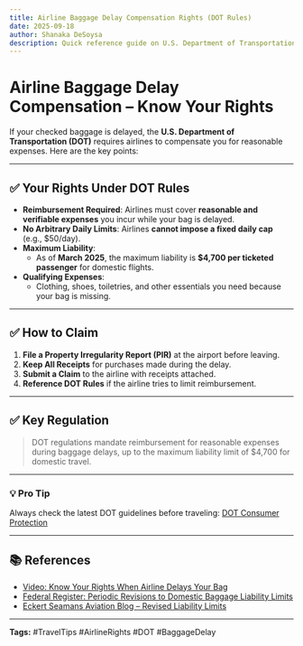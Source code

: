 ```yaml
---
title: Airline Baggage Delay Compensation Rights (DOT Rules)
date: 2025-09-18
author: Shanaka DeSoysa
description: Quick reference guide on U.S. Department of Transportation rules for baggage delay compensation.
---
```


# Airline Baggage Delay Compensation – Know Your Rights

If your checked baggage is delayed, the **U.S. Department of Transportation (DOT)** requires airlines to compensate you for reasonable expenses. Here are the key points:

---

## ✅ Your Rights Under DOT Rules
- **Reimbursement Required**: Airlines must cover **reasonable and verifiable expenses** you incur while your bag is delayed.
- **No Arbitrary Daily Limits**: Airlines **cannot impose a fixed daily cap** (e.g., \$50/day).
- **Maximum Liability**:  
  - As of **March 2025**, the maximum liability is **\$4,700 per ticketed passenger** for domestic flights.
- **Qualifying Expenses**:  
  - Clothing, shoes, toiletries, and other essentials you need because your bag is missing.

---

## ✅ How to Claim
1. **File a Property Irregularity Report (PIR)** at the airport before leaving.
2. **Keep All Receipts** for purchases made during the delay.
3. **Submit a Claim** to the airline with receipts attached.
4. **Reference DOT Rules** if the airline tries to limit reimbursement.

---

## ✅ Key Regulation
> DOT regulations mandate reimbursement for reasonable expenses during baggage delays, up to the maximum liability limit of \$4,700 for domestic travel.

---

### 💡 Pro Tip
Always check the latest DOT guidelines before traveling: [DOT Consumer Protection](https://www.transportation.gov/lost-delayed-or-damaged-baggage)

---

## 📚 References
- [Video: Know Your Rights When Airline Delays Your Bag](https://www.youtube.com/watch/u7stYJVCiuc)  
- [Federal Register: Periodic Revisions to Domestic Baggage Liability Limits](https://www.govinfo.gov/content/pkg/FR-2025-02-20/html/2025-02814.htm)  
- [Eckert Seamans Aviation Blog – Revised Liability Limits](https://www.eckertseamans.com/stay-informed/blogs/aviation/revised-liability-limits-for-oversales-and-mishandled-domestic-baggage-are-now-effective)  

---

**Tags:** #TravelTips #AirlineRights #DOT #BaggageDelay
